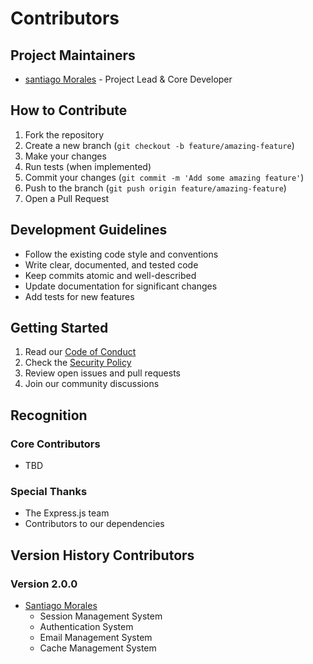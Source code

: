 # Contributors

## Project Maintainers

- [santiago Morales](https://github.com/santiadjmc) - Project Lead & Core Developer

## How to Contribute

1. Fork the repository
2. Create a new branch (`git checkout -b feature/amazing-feature`)
3. Make your changes
4. Run tests (when implemented)
5. Commit your changes (`git commit -m 'Add some amazing feature'`)
6. Push to the branch (`git push origin feature/amazing-feature`)
7. Open a Pull Request

## Development Guidelines

- Follow the existing code style and conventions
- Write clear, documented, and tested code
- Keep commits atomic and well-described
- Update documentation for significant changes
- Add tests for new features

## Getting Started

1. Read our [Code of Conduct](./CONTRIBUTORS_CODE_OF_CONDUCT.md)
2. Check the [Security Policy](./SECURITY.md)
3. Review open issues and pull requests
4. Join our community discussions

## Recognition

### Core Contributors

- TBD

### Special Thanks

- The Express.js team
- Contributors to our dependencies

## Version History Contributors

### Version 2.0.0
- [Santiago Morales](https://github.com/santiadjmc)
  - Session Management System
  - Authentication System
  - Email Management System
  - Cache Management System